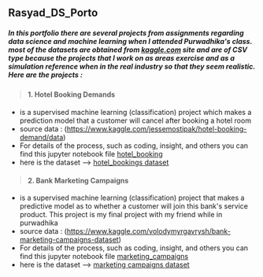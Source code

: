 
## **Rasyad_DS_Porto**

##### **In this portfolio there are several projects from assignments regarding data science and machine learning when I attended Purwadhika's class. most of the datasets are obtained from [kaggle.com](https://www.kaggle.com/) site and are of CSV type because the projects that I work on as areas exercise and as a simulation reference when in the real industry so that they seem realistic. Here are the projects :** 


> #### 1.  Hotel Booking Demands 
- is a supervised machine learning (classification) project which makes a prediction model that a customer will cancel after booking a hotel room
- source data : (https://www.kaggle.com/jessemostipak/hotel-booking-demand/data)
- For details of the process, such as coding, insight, and others you can find this jupyter notebook file [hotel_booking](https://github.com/rasyadmustafa/Data-Science_Project_Rasyad/blob/main/hotel_booking.ipynb)
- here is the dataset --> [hotel_bookings dataset](https://github.com/rasyadmustafa/Data-Science_Project_Rasyad/blob/main/hotel_bookings.csv)



> #### 2.  Bank Marketing Campaigns 
- is a supervised machine learning (classification) project that makes a predictive model as to whether a customer will join this bank's service product. This project is my final project with my friend while in purwadhika
- source data : (https://www.kaggle.com/volodymyrgavrysh/bank-marketing-campaigns-dataset)
- For details of the process, such as coding, insight, and others you can find this jupyter notebook file [marketing_campaigns](https://github.com/rasyadmustafa/Data-Science_Project_Rasyad/blob/main/final_project.ipynb)
- here is the dataset --> [marketing campaigns dataset](https://github.com/rasyadmustafa/Data-Science_Project_Rasyad/blob/main/bank-additional-full.csv)
